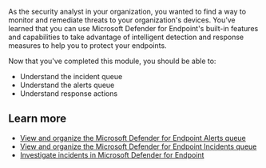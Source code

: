 As the security analyst in your organization, you wanted to find a way to monitor and remediate threats to your organization's devices. You’ve learned that you can use Microsoft Defender for Endpoint's built-in features and capabilities to take advantage of intelligent detection and response measures to help you to protect your endpoints.

Now that you've completed this module, you should be able to:

- Understand the incident queue
- Understand the alerts queue
- Understand response actions

## Learn more

- [View and organize the Microsoft Defender for Endpoint Alerts queue](/microsoft-365/security/defender-endpoint/alerts-queue?view=o365-worldwide&preserve-view=true)
- [View and organize the Microsoft Defender for Endpoint Incidents queue](/microsoft-365/security/defender-endpoint/view-incidents-queue?view=o365-worldwide&preserve-view=true)
- [Investigate incidents in Microsoft Defender for Endpoint](/microsoft-365/security/defender-endpoint/investigate-incidents?view=o365-worldwide&preserve-view=true)
